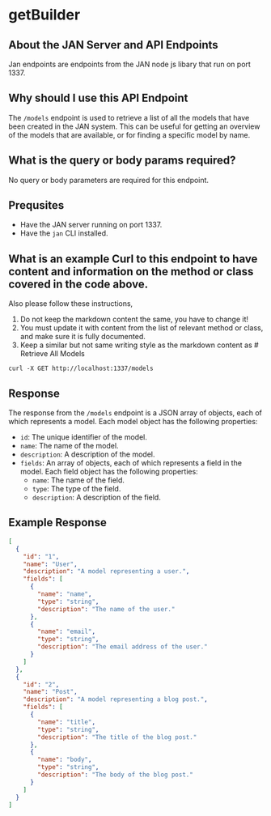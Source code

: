 
  
   # **getBuilder**

## About the JAN Server and API Endpoints

Jan endpoints are endpoints from the JAN node js libary that run on port 1337.
  
## Why should I use this API Endpoint
The `/models` endpoint is used to retrieve a list of all the models that have been created in the JAN system. This can be useful for getting an overview of the models that are available, or for finding a specific model by name.

## What is the query or body params required?

No query or body parameters are required for this endpoint.

## Prequsites
  
- Have the JAN server running on port 1337.
- Have the `jan` CLI installed.

## What is an example Curl to this endpoint to have content and information on the method or class covered in the code above.  
Also please follow these instructions,
  1.  Do not keep the markdown content the same, you have to change it!
  2.  You must update it with content from the list of relevant method or class, and make sure it is fully documented.
  3.  Keep a similar but not same writing style as the markdown content as   # Retrieve All Models

```
curl -X GET http://localhost:1337/models
```

## Response

The response from the `/models` endpoint is a JSON array of objects, each of which represents a model. Each model object has the following properties:

- `id`: The unique identifier of the model.
- `name`: The name of the model.
- `description`: A description of the model.
- `fields`: An array of objects, each of which represents a field in the model. Each field object has the following properties:
  - `name`: The name of the field.
  - `type`: The type of the field.
  - `description`: A description of the field.

## Example Response

```json
[
  {
    "id": "1",
    "name": "User",
    "description": "A model representing a user.",
    "fields": [
      {
        "name": "name",
        "type": "string",
        "description": "The name of the user."
      },
      {
        "name": "email",
        "type": "string",
        "description": "The email address of the user."
      }
    ]
  },
  {
    "id": "2",
    "name": "Post",
    "description": "A model representing a blog post.",
    "fields": [
      {
        "name": "title",
        "type": "string",
        "description": "The title of the blog post."
      },
      {
        "name": "body",
        "type": "string",
        "description": "The body of the blog post."
      }
    ]
  }
]
```
  
  